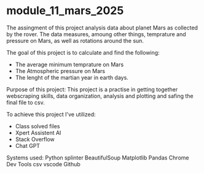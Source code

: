 # module_11_mars_2025

The assingment of this project analysis data about planet Mars as collected by the rover.
The data measures, amoung other things, temprature and pressure on Mars, as well as rotations around the sun.

The goal of this project is to calculate and find the following:
- The average minimum temprature on Mars
- The Atmospheric pressure on Mars
- The lenght of the martian year in earth days.

Purpose of this project:
This project is a practise in getting together webscraping skills, data organization, analysis and plotting and safing the final file to csv.

To achieve this project I've utilized:
- Class solved files
- Xpert Assistent AI
- Stack Overflow
- Chat GPT



Systems used:
Python
splinter
BeautifulSoup
Matplotlib
Pandas
Chrome Dev Tools
csv
vscode
Github